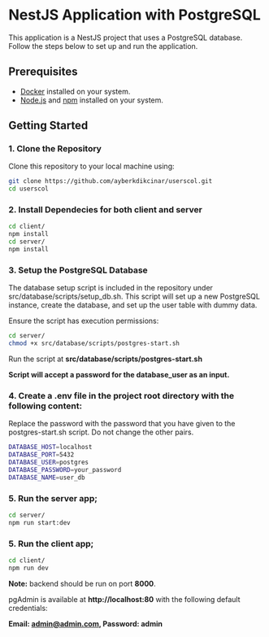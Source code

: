 # NestJS Application with PostgreSQL

This application is a NestJS project that uses a PostgreSQL database. Follow the steps below to set up and run the application.

## Prerequisites

- [Docker](https://docs.docker.com/get-docker/) installed on your system.
- [Node.js](https://nodejs.org/) and [npm](https://www.npmjs.com/) installed on your system.

## Getting Started

### 1. Clone the Repository

Clone this repository to your local machine using:

```bash
git clone https://github.com/ayberkdikcinar/userscol.git
cd userscol
```

### 2. Install Dependecies for both client and server

```bash
cd client/
npm install
cd server/
npm install
```

### 3. Setup the PostgreSQL Database

The database setup script is included in the repository under src/database/scripts/setup_db.sh. This script will set up a new PostgreSQL instance, create the database, and set up the user table with dummy data.

Ensure the script has execution permissions:

```bash
cd server/
chmod +x src/database/scripts/postgres-start.sh
```

Run the script at **src/database/scripts/postgres-start.sh**

**Script will accept a password for the database_user as an input.**

### 4. Create a .env file in the project root directory with the following content:

Replace the password with the password that you have given to the postgres-start.sh script. Do not change the other pairs.

```bash
DATABASE_HOST=localhost
DATABASE_PORT=5432
DATABASE_USER=postgres
DATABASE_PASSWORD=your_password
DATABASE_NAME=user_db
```

### 5. Run the server app;

```bash
cd server/
npm run start:dev
```

### 5. Run the client app;

```bash
cd client/
npm run dev
```

**Note:** backend should be run on port **8000**.

pgAdmin is available at **http://localhost:80** with the following default credentials:

**Email: admin@admin.com, Password: admin**
